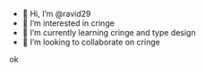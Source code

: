 - 👋 Hi, I’m @ravid29
- 👀 I’m interested in cringe
- 🌱 I’m currently learning cringe and type design
- 💞️ I’m looking to collaborate on cringe

<!---
ravid29/ravid29 is a ✨ special ✨ repository because its `README.md` (this file) appears on your GitHub profile.
You can click the Preview link to take a look at your changes.
--->


















ok
